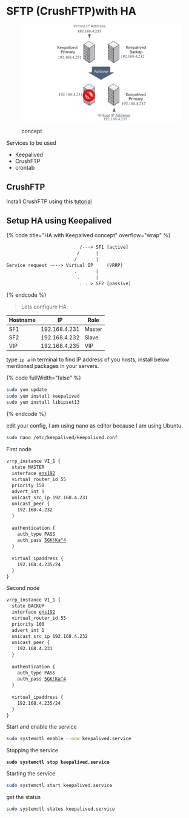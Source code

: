 # SFTP (CrushFTP)with HA

<figure><img src="../.gitbook/assets/keepalived.jpg" alt=""><figcaption><p>concept</p></figcaption></figure>

Services to be used&#x20;

* Keepalived
* CrushFTP
* crontab

## CrushFTP

Install CrushFTP using this [tutorial](https://www.crushftp.com/crush11wiki/Wiki.jsp?page=Linux%20Install)

## Setup HA using Keepalived

{% code title="HA with Keepalived concept" overflow="wrap" %}
```
                           /---> SF1 [active]
                          /      |
                         /       |
Service request ----> Virtual IP     (VRRP)
                         .       |
                          .      |
                           . . > SF2 [passive]
```
{% endcode %}

> Lets configure HA

<table data-full-width="false"><thead><tr><th>Hostname</th><th>IP</th><th>Role</th></tr></thead><tbody><tr><td>SF1</td><td>192.168.4.231</td><td>Master</td></tr><tr><td>SF2</td><td>192.168.4.232</td><td>Slave</td></tr><tr><td>VIP</td><td>192.168.4.235</td><td>VIP</td></tr></tbody></table>

type `ip a`  in terminal to find IP address of you hosts, install below mentioned packages in your servers.&#x20;

{% code fullWidth="false" %}
```bash
sudo yum update
sudo yum install keepalived
sudo yum install libipset13
```
{% endcode %}



edit your config, I am using nano as editor because I am using Ubuntu.

```sh
sudo nano /etc/keepalived/keepalived.conf
```

First node

<pre class="language-shell" data-title="/etc/keepalived/keepalived.conf"><code class="lang-shell">vrrp_instance VI_1 {
  state MASTER
  interface <a data-footnote-ref href="#user-content-fn-1">ens192</a>
  virtual_router_id 55
  priority 150
  advert_int 1
  unicast_src_ip 192.168.4.231
  unicast_peer {
    192.168.4.232
  }

  authentication {
    auth_type PASS
    auth_pass <a data-footnote-ref href="#user-content-fn-2">5GK!Ka^4</a>
  }

  virtual_ipaddress {
    192.168.4.235/24
  }
}
</code></pre>

Second node

<pre class="language-sh" data-title="/etc/keepalived/keepalived.conf"><code class="lang-sh">vrrp_instance VI_1 {
  state BACKUP
  interface <a data-footnote-ref href="#user-content-fn-3">ens192</a>
  virtual_router_id 55
  priority 100
  advert_int 1
  unicast_src_ip 192.168.4.232
  unicast_peer {
    192.168.4.231
  }

  authentication {
    auth_type PASS
    auth_pass <a data-footnote-ref href="#user-content-fn-4">5GK!Ka^4</a>
  }

  virtual_ipaddress {
    192.168.4.235/24
  }
}
</code></pre>

Start and enable the service

```sh
sudo systemctl enable --now keepalived.service
```

Stopping the service

<pre class="language-sh"><code class="lang-sh"><strong>sudo systemctl stop keepalived.service
</strong></code></pre>

Starting the service

```sh
sudo systemctl start keepalived.service
```

get the status

```sh
sudo systemctl status keepalived.service
```

[^1]: check your interface name

[^2]: Limit this password to <mark style="color:yellow;">8 characters</mark>, and <mark style="color:yellow;">it must be same in second host</mark> configuration.

[^3]: check your interface name

[^4]: Limit this password to <mark style="color:yellow;">8 characters</mark>, and it must be same in <mark style="color:yellow;">first host configuration.</mark>
